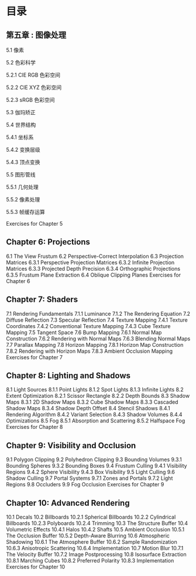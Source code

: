 # 目录


## 第五章 : 图像处理

5.1 像素

5.2 色彩科学

  5.2.1 CIE RGB 色彩空间

  5.2.2 CIE XYZ 色彩空间

  5.2.3 sRGB 色彩空间

5.3 伽玛矫正

5.4 世界结构

  5.4.1 坐标系
  
  5.4.2 变换层级
  
  5.4.3 顶点变换
  
5.5 图形管线

  5.5.1 几何处理

  5.5.2 像素处理

  5.5.3 帧缓存运算

Exercises for Chapter 5

## Chapter 6: Projections

6.1 The View Frustum
6.2 Perspective-Correct Interpolation
6.3 Projection Matrices
6.3.1 Perspective Projection Matrices
6.3.2 Infinite Projection Matrices
6.3.3 Projected Depth Precision
6.3.4 Orthographic Projections
6.3.5 Frustum Plane Extraction
6.4 Oblique Clipping Planes
Exercises for Chapter 6

## Chapter 7: Shaders

7.1 Rendering Fundamentals
7.1.1 Luminance
7.1.2 The Rendering Equation
7.2 Diffuse Reflection
7.3 Specular Reflection
7.4 Texture Mapping
7.4.1 Texture Coordinates
7.4.2 Conventional Texture Mapping
7.4.3 Cube Texture Mapping
7.5 Tangent Space
7.6 Bump Mapping
7.6.1 Normal Map Construction
7.6.2 Rendering with Normal Maps
7.6.3 Blending Normal Maps
7.7 Parallax Mapping
7.8 Horizon Mapping
7.8.1 Horizon Map Construction
7.8.2 Rendering with Horizon Maps
7.8.3 Ambient Occlusion Mapping
Exercises for Chapter 7

## Chapter 8: Lighting and Shadows

8.1 Light Sources
8.1.1 Point Lights
8.1.2 Spot Lights
8.1.3 Infinite Lights
8.2 Extent Optimization
8.2.1 Scissor Rectangle
8.2.2 Depth Bounds
8.3 Shadow Maps
8.3.1 2D Shadow Maps
8.3.2 Cube Shadow Maps
8.3.3 Cascaded Shadow Maps
8.3.4 Shadow Depth Offset
8.4 Stencil Shadows
8.4.1 Rendering Algorithm
8.4.2 Variant Selection
8.4.3 Shadow Volumes
8.4.4 Optimizations
8.5 Fog
8.5.1 Absorption and Scattering
8.5.2 Halfspace Fog
Exercises for Chapter 8

## Chapter 9: Visibility and Occlusion

9.1 Polygon Clipping
9.2 Polyhedron Clipping
9.3 Bounding Volumes
9.3.1 Bounding Spheres
9.3.2 Bounding Boxes
9.4 Frustum Culling
9.4.1 Visibility Regions
9.4.2 Sphere Visibility
9.4.3 Box Visibility
9.5 Light Culling
9.6 Shadow Culling
9.7 Portal Systems
9.7.1 Zones and Portals
9.7.2 Light Regions
9.8 Occluders
9.9 Fog Occlusion
Exercises for Chapter 9

## Chapter 10: Advanced Rendering

10.1 Decals
10.2 Billboards
10.2.1 Spherical Billboards
10.2.2 Cylindrical Billboards
10.2.3 Polyboards
10.2.4 Trimming
10.3 The Structure Buffer
10.4 Volumetric Effects
10.4.1 Halos
10.4.2 Shafts
10.5 Ambient Occlusion
10.5.1 The Occlusion Buffer
10.5.2 Depth-Aware Blurring
10.6 Atmospheric Shadowing
10.6.1 The Atmosphere Buffer
10.6.2 Sample Randomization
10.6.3 Anisotropic Scattering
10.6.4 Implementation
10.7 Motion Blur
10.7.1 The Velocity Buffer
10.7.2 Image Postprocessing
10.8 Isosurface Extraction
10.8.1 Marching Cubes
10.8.2 Preferred Polarity
10.8.3 Implementation
Exercises for Chapter 10
